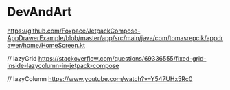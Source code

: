 # DevAndArt


https://github.com/Foxpace/JetpackCompose-AppDrawerExample/blob/master/app/src/main/java/com/tomasrepcik/appdrawer/home/HomeScreen.kt

// lazyGrid
https://stackoverflow.com/questions/69336555/fixed-grid-inside-lazycolumn-in-jetpack-compose

// lazyColumn
https://www.youtube.com/watch?v=Y547UHx5Rc0